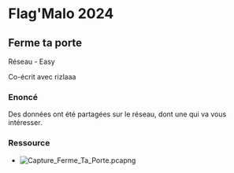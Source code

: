 # Flag'Malo 2024

## Ferme ta porte

Réseau - Easy

Co-écrit avec rizlaaa

### Enoncé

Des données ont été partagées sur le réseau, dont une qui va vous intéresser.

### Ressource

- ![Capture_Ferme_Ta_Porte.pcapng](Capture_Ferme_Ta_Porte.pcapng)
